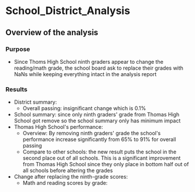 # School_District_Analysis
## Overview of the analysis
### Purpose
  - Since Thoms High School ninth graders appear to change the reading/math grade, the school board ask to replace their grades with NaNs while keeping everything intact in the analysis report
### Results
  - District summary:
      + Overall passing: insignificant change which is 0.1%
  - School summary: since only ninth graders' grade from Thomas High School got remove so the school summary only has minimum impact
  - Thomas High School's performance: 
      + Overview: By removing ninth graders' grade the school's performance increase significantly from 65% to 91% for overall passing
      + Compare to other schools: the new result puts the school in the second place out of all schools. This is a significant improvement from Thomas High School since they only place in bottom half out of all schools before altering the grades
  - Change after replacing the ninth-grade scores:
      + Math and reading scores by grade: 
      
